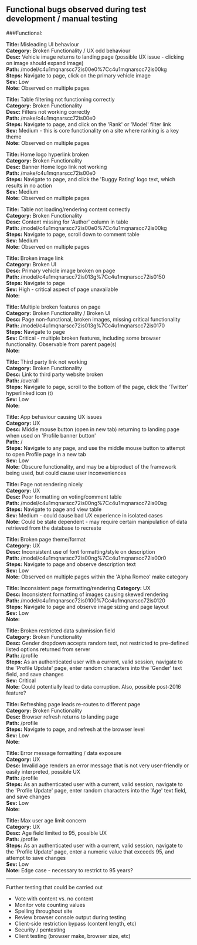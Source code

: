 ## Functional bugs observed during test development / manual testing
  
###Functional:

**Title:** Misleading UI behaviour  
**Category:** Broken Functionality / UX odd behaviour  
**Desc:** Vehicle image returns to landing page (possible UX issue - clicking on image should expand image)  
**Path:** /model/c4u1mqnarscc72is00e0%7Cc4u1mqnarscc72is00kg  
**Steps:**  Navigate to page, click on the primary vehicle image  
**Sev:** Low  
**Note:** Observed on multiple pages  
  
**Title:** Table filtering not functioning correctly  
**Category:** Broken Functionality  
**Desc:** Filters not working correctly  
**Path:** /make/c4u1mqnarscc72is00e0    
**Steps:** Navigate to page, and click on the 'Rank' or 'Model' filter link  
**Sev:** Medium - this is core functionality on a site where ranking is a key theme  
**Note:** Observed on multiple pages  
  
**Title:** Home logo hyperlink broken  
**Category:** Broken Functionality  
**Desc:** Banner Home logo link not working  
**Path:**  /make/c4u1mqnarscc72is00e0  
**Steps:** Navigate to page, and click the 'Buggy Rating' logo text, which results in no action  
**Sev:** Medium  
**Note:** Observed on multiple pages  
  
**Title:** Table not loading/rendering content correctly  
**Category:** Broken Functionality  
**Desc:** Content missing for 'Author' column in table  
**Path:** /model/c4u1mqnarscc72is00e0%7Cc4u1mqnarscc72is00kg  
**Steps:** Navigate to page, scroll down to comment table  
**Sev:** Medium  
**Note:** Observed on multiple pages  
  
**Title:** Broken image link  
**Category:** Broken UI  
**Desc:** Primary vehicle image broken on page  
**Path:** /model/c4u1mqnarscc72is013g%7Cc4u1mqnarscc72is0150  
**Steps:** Navigate to page  
**Sev:** High - critical aspect of page unavailable  
**Note:**  
  
**Title:** Multiple broken features on page  
**Category:** Broken Functionality / Broken UI  
**Desc:** Page non-functional, broken images, missing critical functionality  
**Path:** /model/c4u1mqnarscc72is013g%7Cc4u1mqnarscc72is0170  
**Steps:** Navigate to page  
**Sev:** Critical - multiple broken features, including some browser functionality. Observable from parent page(s)  
**Note:**  
  
**Title:** Third party link not working  
**Category:** Broken Functionality  
**Desc:** Link to third party website broken  
**Path:** /overall  
**Steps:** Navigate to page, scroll to the bottom of the page, click the 'Twitter' hyperlinked icon (t)  
**Sev:** Low  
**Note:**  
  
**Title:** App behaviour causing UX issues  
**Category:** UX  
**Desc:** Middle mouse button (open in new tab) returning to landing page when used on 'Profile banner button'  
**Path:** /<any>  
**Steps:** Navigate to any page, and use the middle mouse button to attempt to open Profile page in a new tab  
**Sev:** Low  
**Note:** Obscure functionality, and may be a biproduct of the framework being used, but could cause user inconveniences  
  
**Title:** Page not rendering nicely  
**Category:** UX  
**Desc:** Poor formatting on voting/comment table  
**Path:** /model/c4u1mqnarscc72is00ng%7Cc4u1mqnarscc72is00sg  
**Steps:** Navigate to page and view table  
**Sev:** Medium - could cause bad UX experience in isolated cases  
**Note:** Could be state dependent - may require certain manipulation of data retrieved from the database to recreate  
  
**Title:** Broken page theme/format  
**Category:** UX  
**Desc:** Inconsistent use of font formatting/style on description  
**Path:** /model/c4u1mqnarscc72is00ng%7Cc4u1mqnarscc72is00r0  
**Steps:** Navigate to page and observe description text  
**Sev:** Low  
**Note:** Observed on multiple pages within the 'Alpha Romeo' make category  
  
**Title:** Inconsistent page formatting/rendering
**Category:** UX  
**Desc:** Inconsistent formatting of images causing skewed rendering  
**Path:** /model/c4u1mqnarscc72is0100%7Cc4u1mqnarscc72is0120  
**Steps:** Navigate to page and observe image sizing and page layout  
**Sev:** Low  
**Note:**  
  
**Title:** Broken restricted data submission field  
**Category:** Broken Functionality  
**Desc:** Gender dropdown accepts random text, not restricted to pre-defined listed options returned from server  
**Path:** /profile  
**Steps:** As an authenticated user with a current, valid session, navigate to the 'Profile Update' page, enter random characters into the 'Gender' text field, and save changes  
**Sev:** Critical  
**Note:** Could potentially lead to data corruption. Also, possible post-2016 feature?  
  
**Title:** Refreshing page leads re-routes to different page  
**Category:** Broken Functionality  
**Desc:** Browser refresh returns to landing page  
**Path:** /profile  
**Steps:** Navigate to page, and refresh at the browser level  
**Sev:** Low  
**Note:**  
  
**Title:** Error message formatting / data exposure  
**Category:** UX  
**Desc:** Invalid age renders an error message that is not very user-friendly or easily interpreted, possible UX  
**Path:** /profile  
**Steps:** As an authenticated user with a current, valid session, navigate to the 'Profile Update' page, enter random characters into the 'Age' text field, and save changes  
**Sev:** Low  
**Note:**  
  
**Title:** Max user age limit concern  
**Category:** UX  
**Desc:** Age field limited to 95, possible UX  
**Path:** /profile  
**Steps:** As an authenticated user with a current, valid session, navigate to the 'Profile Update' page, enter a numeric value that exceeds 95, and attempt to save changes  
**Sev:** Low  
**Note:** Edge case - necessary to restrict to 95 years?  
  
---
  
Further testing that could be carried out  
- Vote with content vs. no content  
- Monitor vote counting values  
- Spelling throughout site  
- Review browser console output during testing  
- Client-side restriction bypass (content length, etc)  
- Security / pentesting  
- Client testing (browser make, browser size, etc)  

